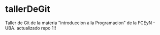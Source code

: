 # tallerDeGit

Taller de Git de la materia "Introduccion a la Programacion" de la FCEyN - UBA.
actualizado repo 1!!